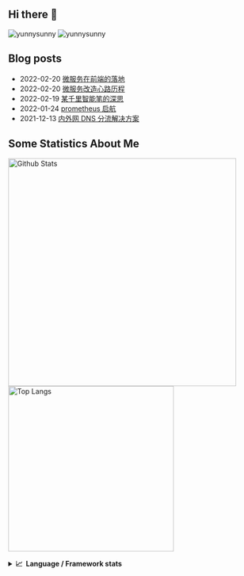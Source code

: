 ## Hi there 👋
![yunnysunny](https://komarev.com/ghpvc/?username=yunnysunny)
![yunnysunny](https://visitor-badge.glitch.me/badge?page_id=yunnysunny.profile)


## Blog posts
<!-- BLOG-POST-LIST:START -->
- 2022-02-20 [微服务在前端的落地](https://blog.whyun.com/posts/micro-for-frontend/)
- 2022-02-20 [微服务改造心路历程](https://blog.whyun.com/posts/micro-reform-milestones/)
- 2022-02-19 [某千里智能笔的深思](https://blog.whyun.com/posts/smarty-pen-issue/)
- 2022-01-24 [prometheus 启航](https://blog.whyun.com/posts/prometheus-startup/)
- 2021-12-13 [内外网 DNS 分流解决方案](https://blog.whyun.com/posts/local-dns-masq/)<!-- BLOG-POST-LIST:END -->


## Some Statistics About Me
<p>
	<img  style="width:460px;" src="https://github-readme-stats.vercel.app/api?username=yunnysunny&show_icons=true&layout=compact&title_color=ffffff&icon_color=bb2acf&text_color=daf7dc&bg_color=151515" alt="Github Stats"/>
	<img style="width:334px;"src="https://github-readme-stats.vercel.app/api/top-langs/?username=yunnysunny&show_icons=true&layout=compact&exclude_repo=yunnysunny.github.io&title_color=ffffff&icon_color=bb2acf&text_color=daf7dc&bg_color=151515" alt="Top Langs" />
</p>
<div style="clear:both;height:1px;"></div>
<details>
  <summary><b>📈&nbsp;&nbsp;Language&nbsp;/&nbsp;Framework stats</b></summary>
  <br/>
<a href="https://profile.codersrank.io/user/yunnysunny/"><img src="https://cr-skills-chart-widget.azurewebsites.net/api/api?username=yunnysunny" /></a>
</details>












